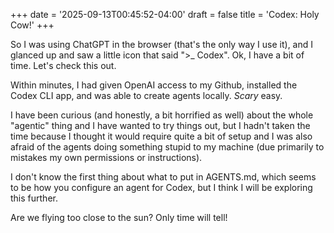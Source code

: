 +++
date = '2025-09-13T00:45:52-04:00'
draft = false
title = 'Codex: Holy Cow!'
+++

So I was using ChatGPT in the browser (that's the only way I use it), and I glanced up and saw a little icon that said ">\_ Codex". Ok, I have a bit of time. Let's check this out.

Within minutes, I had given OpenAI access to my Github, installed the Codex CLI app, and was able to create agents locally. _Scary_ easy.

I have been curious (and honestly, a bit horrified as well) about the whole "agentic" thing and I have wanted to try things out, but I hadn't taken the time because I thought it would require quite a bit of setup and I was also afraid of the agents doing something stupid to my machine (due primarily to mistakes my own permissions or instructions).

I don't know the first thing about what to put in AGENTS.md, which seems to be how you configure an agent for Codex, but I think I will be exploring this further.

Are we flying too close to the sun? Only time will tell!
